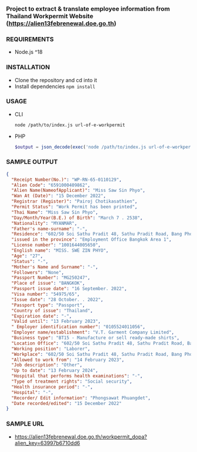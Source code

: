 ### Project to extract & translate employee information from Thailand Workpermit Website (https://alien13febrenewal.doe.go.th)

### REQUIREMENTS

- Node.js ^18

### INSTALLATION

- Clone the repository and cd into it
- Install dependencies `npm install`

### USAGE

- CLI

  ```bash
  node /path/to/index.js url-of-e-workpermit
  ```

- PHP
  ```php
  $output = json_decode(exec('node /path/to/index.js url-of-e-workpermit'),true)
  ```

### SAMPLE OUTPUT

```json
{
  "Receipt Number(No.)": "WP-RN-65-0110129",
  "Alien Code": "6591000409862",
  "Alien Name(NameofApplicant)": "Miss Saw Sin Phyo",
  "Wan At (Date)": "15 December 2022",
  "Registrar (Register)": "Pairoj Chotikasathien",
  "Permit Status": "Work Permit has been printed",
  "Thai Name": "Miss Saw Sin Phyo",
  "Day/Month/Year(B.E.) of Birth": "March 7 . 2538",
  "Nationality": "MYANMAR",
  "Father's name-surname": "-",
  "Residence": "602/50 Soi Sathu Pradit 48, Sathu Pradit Road, Bang Phong Phang Subdistrict, Yannawa District, Bangkok Province. 10120",
  "issued in the province": "Employment Office Bangkok Area 1",
  "License number": "1001644005650",
  "English name": "MISS. SWE ZIN PHYO",
  "Age": "27",
  "Status": "-",
  "Mother's Name and Surname": "-",
  "Followers": "None",
  "Passport Number": "MG250247",
  "Place of issue": "BANGKOK",
  "Passport issue date": "16 September. 2022",
  "Visa number": "54975/65",
  "Issue date": "28 October. . 2022",
  "Passport type": "Passport",
  "Country of issue": "Thailand",
  "Expiration date": "-",
  "Valid until": "13 February 2023",
  " Employer identification number": "0105524011056",
  "Employer name/establishment": "V.T. Garment Company Limited",
  "Business type": "BT15 - Manufacture or sell ready-made shirts",
  "Location Office": "602/50 Soi Sathu Pradit 48, Sathu Pradit Road, Bang Phong Phang Subdistrict, Yannawa District, Bangkok Province 10120",
  "Working position": "Laborer",
  "Workplace": "602/50 Soi Sathu Pradit 48, Sathu Pradit Road, Bang Phong Phang Subdistrict, Yannawa District, Bangkok Province 10120",
  "Allowed to work from": "14 February 2023",
  "Job description": "Other",
  "Up to date": "13 February 2024",
  "Hospital that performs health examinations": "-",
  "Type of treatment rights": "Social security",
  "Health insurance period": "-",
  "Hospital": "-",
  "Recorder/ Edit information": "Phongsawat Phuangdet",
  "Date recorded/edited": "15 December 2022"
}
```

### SAMPLE URL

- https://alien13febrenewal.doe.go.th/workpermit_dopa?alien_key=63997b6710dd6
